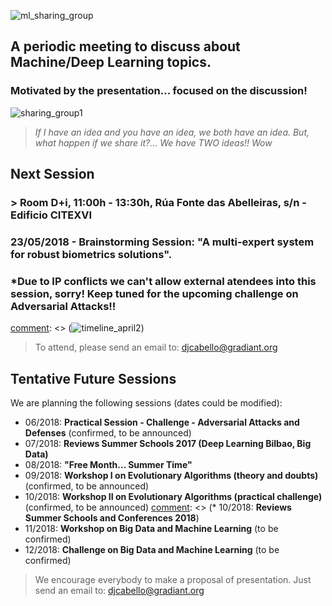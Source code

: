 ![ml_sharing_group](https://user-images.githubusercontent.com/30496090/37024691-ddf45440-2129-11e8-96f6-eca21a083b0e.png)

## A periodic meeting to discuss about Machine/Deep Learning topics. 
### Motivated by the presentation... focused on the discussion!
![sharing_group1](https://user-images.githubusercontent.com/30496090/31537549-e4db5ada-b002-11e7-9385-3dc08004c3e0.jpg)
> *If I have an idea and you have an idea, we both have an idea. But, what happen if we share it?... 
> We have TWO ideas!! Wow*

## Next Session
### > Room D+i, 11:00h - 13:30h, Rúa Fonte das Abelleiras, s/n - Edificio CITEXVI
### 23/05/2018 - Brainstorming Session: "A multi-expert system for robust biometrics solutions". 
### *Due to IP conflicts we can't allow external atendees into this session, sorry! Keep tuned for the upcoming challenge on Adversarial Attacks!!

[comment]: <> (> In this workshop we will talk about how to generate adversarial examples that drastically fool deep learning architectures. We will also review the most recent techniques to reduce its influence.)
[comment]: <> (**By David de la Iglesia)

[comment]: <> (![timeline_april2](https://user-images.githubusercontent.com/30496090/38245842-096a682c-3740-11e8-9d1f-7aef3629924e.png))

> To attend, please send an email to: djcabello@gradiant.org


## Tentative Future Sessions
We are planning the following sessions (dates could be modified):

* 06/2018: **Practical Session - Challenge - Adversarial Attacks and Defenses** (confirmed, to be announced) 
* 07/2018: **Reviews Summer Schools 2017 (Deep Learning Bilbao, Big Data)**
* 08/2018: **"Free Month... Summer Time"**
* 09/2018: **Workshop I on Evolutionary Algorithms (theory and doubts)** (confirmed, to be announced)
* 10/2018: **Workshop II on Evolutionary Algorithms (practical challenge)** (confirmed, to be announced)
[comment]: <> (* 10/2018: **Reviews Summer Schools and Conferences 2018**)
* 11/2018: **Workshop on Big Data and Machine Learning** (to be confirmed)
* 12/2018: **Challenge on Big Data and Machine Learning** (to be confirmed)

> We encourage everybody to make a proposal of presentation. Just send an email to: djcabello@gradiant.org

